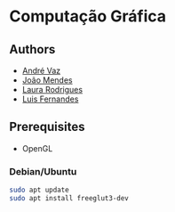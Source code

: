 # Computação Gráfica

## Authors

- [André Vaz](https://xfn14.github.io)
- [João Mendes](https://github.com/joaopsmendes)
- [Laura Rodrigues](https://github.com/Laura-Rodrigues)
- [Luis Fernandes](https://github.com/LuizFernandez)

## Prerequisites

- OpenGL

### Debian/Ubuntu

```bash
sudo apt update
sudo apt install freeglut3-dev
```

